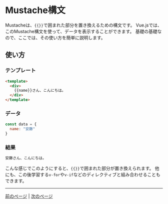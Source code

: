 # Mustache構文

Mustacheは、`{{}}`で囲まれた部分を置き換えるための構文です。
Vue.jsでは、このMustache構文を使って、データを表示することができます。
基礎の基礎なので、ここでは、その使い方を簡単に説明します。

## 使い方

### テンプレート

```html
<template>
  <div>
    {{name}}さん、こんにちは。
  </div>
</template>
```

### データ

```js
const data = {
  name: "安藤"
}
```

### 結果

```mustache
安藤さん、こんにちは。
```

こんな感じでこのようにすると、`{{}}`で囲まれた部分が置き換えられます。
他にも、この後学習する`v-for`や`v-if`などのディレクティブと組み合わせることもできます。

---
  [前のページ](./list.md) | [次のページ](./v-for.md)